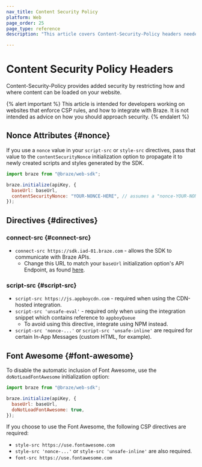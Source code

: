 ```yaml
---
nav_title: Content Security Policy
platform: Web
page_order: 25
page_type: reference
description: "This article covers Content-Security-Policy headers needed with the Braze Web SDK"

---
```


# Content Security Policy Headers

Content-Security-Policy provides added security by restricting how and where content can be loaded on your website.

{% alert important %}
This article is intended for developers working on websites that enforce CSP rules, and how to integrate with Braze. It is not intended as advice on how you should approach security.
{% endalert %}

## Nonce Attributes {#nonce}

If you use a `nonce` value in your `script-src` or `style-src` directives, pass that value to the `contentSecurityNonce` initialization option to propagate it to newly created scripts and styles generated by the SDK.

```javascript
import braze from "@braze/web-sdk";

braze.initialize(apiKey, {
  baseUrl: baseUrl,
  contentSecurityNonce: "YOUR-NONCE-HERE", // assumes a "nonce-YOUR-NONCE-HERE" CSP value
});
```

## Directives {#directives}

### connect-src {#connect-src}

- `connect-src https://sdk.iad-01.braze.com` - allows the SDK to communicate with Braze APIs.
  - Change this URL to match your `baseUrl` initialization option's API Endpoint, as found [here](https://www.braze.com/docs/user_guide/administrative/access_braze/sdk_endpoints/).

### script-src {#script-src}

- `script-src https://js.appboycdn.com` - required when using the CDN-hosted integration.
- `script-src 'unsafe-eval'` - required only when using the integration snippet which contains reference to `appboyQueue`
  - To avoid using this directive, integrate using NPM instead.
- `script-src 'nonce-...'` or `script-src 'unsafe-inline'` are required for certain In-App Messages (custom HTML, for example).

## Font Awesome {#font-awesome}

To disable the automatic inclusion of Font Awesome, use the `doNotLoadFontAwesome` initialization option:

```javascript
import braze from "@braze/web-sdk";

braze.initialize(apiKey, {
  baseUrl: baseUrl,
  doNotLoadFontAwesome: true,
});
```

If you choose to use the Font Awesome, the following CSP directives are required:

- `style-src https://use.fontawesome.com`
- `style-src 'nonce-...'` or `style-src 'unsafe-inline'` are also required.
- `font-src https://use.fontawesome.com`
